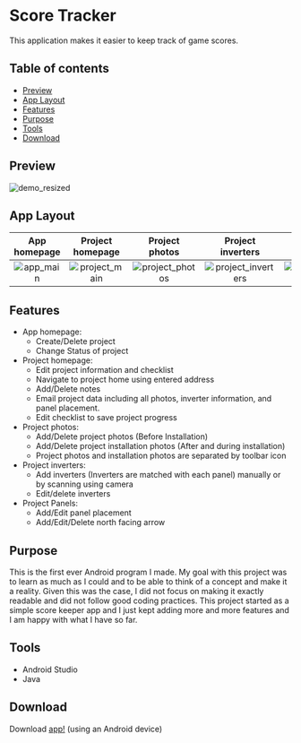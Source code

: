 # Score Tracker

This application makes it easier to keep track of game scores.

## Table of contents
* [Preview](#preview)
* [App Layout](#app-layout)
* [Features](#features)
* [Purpose](#purpose)
* [Tools](#tools)
* [Download](#download)

## Preview

![demo_resized](https://user-images.githubusercontent.com/33325959/103190381-88542c00-4885-11eb-941c-78080d990b77.gif)

## App Layout

App homepage             |  Project homepage | Project photos | Project inverters | Project Panels
:-------------------------:|:-------------------------:|:-------------------------:|:-------------------------:|:-------------------------:
![app_main](https://user-images.githubusercontent.com/33325959/103191450-e551e100-4889-11eb-8204-2b95429e2383.png)  | ![project_main](https://user-images.githubusercontent.com/33325959/103191672-b2f4b380-488a-11eb-8972-90b66c7d9adb.png) | ![project_photos](https://user-images.githubusercontent.com/33325959/103191487-0e727180-488a-11eb-940a-7069caa9ecf3.png) | ![project_inverters](https://user-images.githubusercontent.com/33325959/103191919-a02eae80-488b-11eb-8927-7361f94ddbd9.png) | ![project_panels](https://user-images.githubusercontent.com/33325959/103191914-9c9b2780-488b-11eb-96c8-bb469c5a5478.png)

## Features

* App homepage: 
	* Create/Delete project
	* Change Status of project
* Project homepage: 
	* Edit project information and checklist
	* Navigate to project home using entered address
	* Add/Delete notes
	* Email project data including all photos, inverter information, and panel placement.
	* Edit checklist to save project progress 
* Project photos: 
	* Add/Delete project photos (Before Installation)
	* Add/Delete project installation photos (After and during installation)
	* Project photos and installation photos are separated by toolbar icon
* Project inverters:
	* Add inverters (Inverters are matched with each panel) manually or by scanning using camera
	* Edit/delete inverters
* Project Panels:
	* Add/Edit panel placement
	* Add/Edit/Delete north facing arrow

## Purpose
This is the first ever Android program I made. My goal with this project was to learn as much as I could and to be able to 
think of a concept and make it a reality. Given this was the case, I did not focus on making it exactly readable and did 
not follow good coding practices. This project started as a simple score keeper app and I just kept adding more and more 
features and I am happy with what I have so far. 
	
## Tools
* Android Studio
* Java

## Download

Download [app!](https://play.google.com/store/apps/details?id=com.akapps.scoretrackerv47&hl=en_US&gl=US) (using an Android device)
